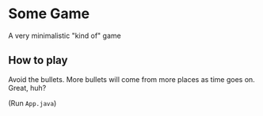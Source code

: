 # Some Game
A very minimalistic "kind of" game

## How to play
Avoid the bullets. More bullets will come from more places as time goes on. Great, huh?

(Run `App.java`)

